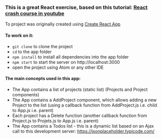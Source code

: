 ### This is a great React exercise, based on this tutorial: [React crash course in youtube](https://www.youtube.com/watch?v=A71aqufiNtQ)

To project was originally created using [Create React App](https://github.com/facebook/create-react-app)

#### To work on it:
- `git clone` to clone the project
- `cd` to the app folder
- `npm install` to install all dependencies into the app folder
- `npm start` to start the server on http://localhost:3000
- open the project using Atom or any other IDE

#### The main concepts used in this app:

- The App contains a list of projects (static list) (Projects and Project components)
- The App contains a AddProject component, which allows adding a new Project to the list (using a callback function from AddProject.js i.e. child to App.js i.e. parent)
- Each project has a Delete function (another callback function from Project.js to Projets.js to App.js i.e. parent)
- The App contains a Todos list - this is a dynamic list based on an Ajax call to this development server: https://jsonplaceholder.typicode.com/
